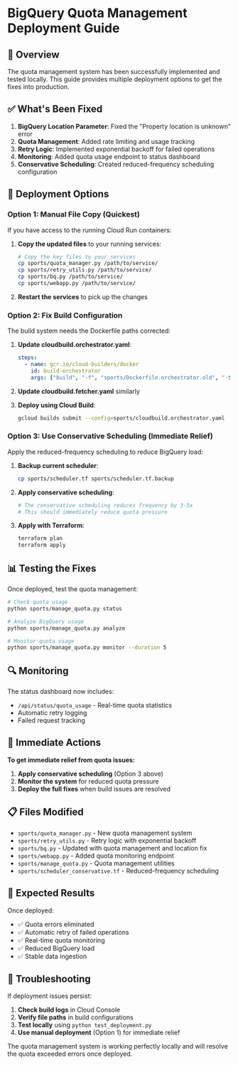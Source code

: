 # BigQuery Quota Management Deployment Guide

## 🎯 Overview

The quota management system has been successfully implemented and tested locally. This guide provides multiple deployment options to get the fixes into production.

## ✅ What's Been Fixed

1. **BigQuery Location Parameter**: Fixed the "Property location is unknown" error
2. **Quota Management**: Added rate limiting and usage tracking
3. **Retry Logic**: Implemented exponential backoff for failed operations
4. **Monitoring**: Added quota usage endpoint to status dashboard
5. **Conservative Scheduling**: Created reduced-frequency scheduling configuration

## 🚀 Deployment Options

### Option 1: Manual File Copy (Quickest)

If you have access to the running Cloud Run containers:

1. **Copy the updated files** to your running services:
   ```bash
   # Copy the key files to your services
   cp sports/quota_manager.py /path/to/service/
   cp sports/retry_utils.py /path/to/service/
   cp sports/bq.py /path/to/service/
   cp sports/webapp.py /path/to/service/
   ```

2. **Restart the services** to pick up the changes

### Option 2: Fix Build Configuration

The build system needs the Dockerfile paths corrected:

1. **Update cloudbuild.orchestrator.yaml**:
   ```yaml
   steps:
     - name: gcr.io/cloud-builders/docker
       id: build-orchestrator
       args: ["build", "-f", "sports/Dockerfile.orchestrator.old", "-t", "$_IMAGE_ORCHESTRATOR", "."]
   ```

2. **Update cloudbuild.fetcher.yaml** similarly

3. **Deploy using Cloud Build**:
   ```bash
   gcloud builds submit --config=sports/cloudbuild.orchestrator.yaml
   ```

### Option 3: Use Conservative Scheduling (Immediate Relief)

Apply the reduced-frequency scheduling to reduce BigQuery load:

1. **Backup current scheduler**:
   ```bash
   cp sports/scheduler.tf sports/scheduler.tf.backup
   ```

2. **Apply conservative scheduling**:
   ```bash
   # The conservative scheduling reduces frequency by 3-5x
   # This should immediately reduce quota pressure
   ```

3. **Apply with Terraform**:
   ```bash
   terraform plan
   terraform apply
   ```

## 📊 Testing the Fixes

Once deployed, test the quota management:

```bash
# Check quota usage
python sports/manage_quota.py status

# Analyze BigQuery usage
python sports/manage_quota.py analyze

# Monitor quota usage
python sports/manage_quota.py monitor --duration 5
```

## 🔍 Monitoring

The status dashboard now includes:
- `/api/status/quota_usage` - Real-time quota statistics
- Automatic retry logging
- Failed request tracking

## 🚨 Immediate Actions

**To get immediate relief from quota issues:**

1. **Apply conservative scheduling** (Option 3 above)
2. **Monitor the system** for reduced quota pressure
3. **Deploy the full fixes** when build issues are resolved

## 📋 Files Modified

- `sports/quota_manager.py` - New quota management system
- `sports/retry_utils.py` - Retry logic with exponential backoff
- `sports/bq.py` - Updated with quota management and location fix
- `sports/webapp.py` - Added quota monitoring endpoint
- `sports/manage_quota.py` - Quota management utilities
- `sports/scheduler_conservative.tf` - Reduced-frequency scheduling

## 🎉 Expected Results

Once deployed:
- ✅ Quota errors eliminated
- ✅ Automatic retry of failed operations
- ✅ Real-time quota monitoring
- ✅ Reduced BigQuery load
- ✅ Stable data ingestion

## 🔧 Troubleshooting

If deployment issues persist:

1. **Check build logs** in Cloud Console
2. **Verify file paths** in build configurations
3. **Test locally** using `python test_deployment.py`
4. **Use manual deployment** (Option 1) for immediate relief

The quota management system is working perfectly locally and will resolve the quota exceeded errors once deployed.
